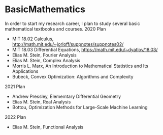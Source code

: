 # BasicMathematics
In order to start my research career, I plan to study several basic mathematical textbooks and courses.
2020 Plan
* MIT 18.02 Calculus, http://math.mit.edu/~jorloff/suppnotes/suppnotes02/
* MIT 18.03 Differential Equations, https://math.mit.edu/~dyatlov/18.03/
* Elias M. Stein, Fourier Analysis
* Elias M. Stein, Complex Analysis
* Morris L. Marx, An Introduction to Mathematical Statistics and Its Applications
* Bubeck, Convex Optimization: Algorithms and Complexity

2021 Plan
* Andrew Pressley, Elememtary Differential Geometry
* Elias M. Stein, Real Analysis
* Bottou, Optimization Methods for Large-Scale Machine Learning

2022 Plan
* Elias M. Stein, Functional Analysis

